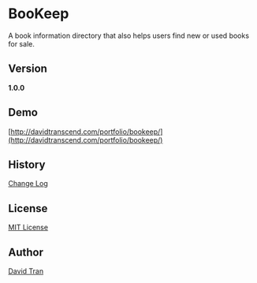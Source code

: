 # BooKeep

A book information directory that also helps users find new or used books for sale.

## Version

**1.0.0**

## Demo

[http://davidtranscend.com/portfolio/bookeep/](http://davidtranscend.com/portfolio/bookeep/)

## History

[Change Log](https://github.com/davidlamt/bookeep/blob/master/CHANGELOG.md)

## License

[MIT License](https://github.com/davidlamt/bookeep/blob/master/LICENSE)

## Author

[David Tran](http://davidtranscend.com/) 